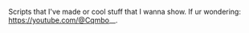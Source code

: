 Scripts that I've made or cool stuff that I wanna show. If ur wondering: https://youtube.com/@Cqmbo__.
